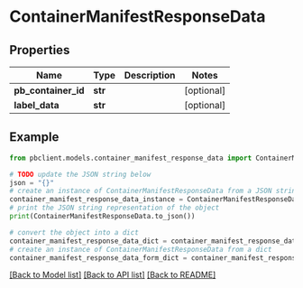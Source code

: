 # ContainerManifestResponseData


## Properties

Name | Type | Description | Notes
------------ | ------------- | ------------- | -------------
**pb_container_id** | **str** |  | [optional] 
**label_data** | **str** |  | [optional] 

## Example

```python
from pbclient.models.container_manifest_response_data import ContainerManifestResponseData

# TODO update the JSON string below
json = "{}"
# create an instance of ContainerManifestResponseData from a JSON string
container_manifest_response_data_instance = ContainerManifestResponseData.from_json(json)
# print the JSON string representation of the object
print(ContainerManifestResponseData.to_json())

# convert the object into a dict
container_manifest_response_data_dict = container_manifest_response_data_instance.to_dict()
# create an instance of ContainerManifestResponseData from a dict
container_manifest_response_data_form_dict = container_manifest_response_data.from_dict(container_manifest_response_data_dict)
```
[[Back to Model list]](../README.md#documentation-for-models) [[Back to API list]](../README.md#documentation-for-api-endpoints) [[Back to README]](../README.md)


